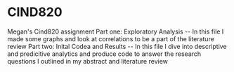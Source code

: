 # CIND820
Megan's Cind820 assignment
Part one: Exploratory Analysis -- In this file I made some graphs and look at correlations to be a part of the literature review
Part two: Inital Codea and Results -- In this file I dive into descriptive and predicitive analytics and produce code to answer the research questions I outlined in my abstract and literature review 
